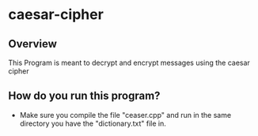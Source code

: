 # caesar-cipher

## Overview

This Program is meant to decrypt and encrypt messages using the caesar cipher

## How do you run this program?

- Make sure you compile the file "ceaser.cpp" and run in the same directory you have the "dictionary.txt" file in.

